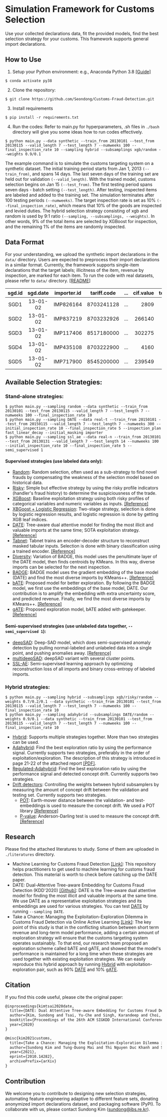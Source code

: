 # Simulation Framework for Customs Selection 

Use your collected declarations data, fit the provided models, find the best selection strategy for your customs. 
This framework supports general import declarations. 


## How to Use  

1. Setup your Python environment: e.g., Anaconda Python 3.8 [[Guide]](https://docs.conda.io/projects/conda/en/latest/user-guide/tasks/manage-environments.html)
```
$ conda activate py38 
```

2. Clone the repository:
```
$ git clone https://github.com/Seondong/Customs-Fraud-Detection.git
```

3. Install requirements 
```
$ pip install -r requirements.txt
```

4. Run the codes: Refer to main.py for hyperparameters, .sh files in `./bash` directory will give you some ideas how to run codes effectively. 
```
$ python main.py --data synthetic --train_from 20130101 --test_from 20130115 --valid_length 7 --test_length 7 --numweeks 100 --final_inspection_rate 10 --sampling hybrid --subsamplings xgb/random --weights 0.9/0.1  
```
The example command is to simulate the customs targeting system on a synthetic dataset. The initial training period starts from Jan 1, 2013 `(--train_from)`, and spans 14 days. The last seven days of the training set are held out for validation `(--valid_length)`. With the trained model, customs selection begins on Jan 15 `(--test_from)`. The first testing period spans seven days - batch setting `(--test_length)`. After testing, inspected items are labeled and added to the training set. The simulation terminates after 100 testing periods `(--numweeks)`. The target inspection rate is set as 10% `(--final_inspection_rate)`, which means that 10% of the goods are inspected and levied duties. The hybrid selection strategy consisting of xgb and random is used by 9:1 ratio `(--sampling, --subsamplings, --weights)`. In other words, 9% of the total items are selected by XGBoost for inspection, and the remaining 1% of the items are randomly inspected. 



## Data Format
For your understanding, we upload the synthetic import declarations in the `data/` directory.
Users are expected to preprocess their import declarations in a similar format.
Currently, the framework supports single-item declarations that the target labels; illicitness of the item, revenue by inspection, are marked for each item.
To run the code with real datasets, please refer to `data/` directory. [[README]](./data)

|sgd.id|sgd.date  |importer.id| tariff.code| ... |cif.value|total.taxes|illicit|revenue|
|:----:|:--------:|:---------:|:----------:|:---:|--------:|----------:|:-----:|------:|
| SGD1 | 13-01-02 | IMP826164 |8703241128  | ... |2809     | 647       | 0     | 0     |
| SGD2 | 13-01-02 | IMP837219 |8703232926  | ... |266140   | 3262      | 0     | 0     |
| SGD3 | 13-01-02 | IMP117406 |8517180000  | ... |302275   | 5612      | 0     | 0     | 
| SGD4 | 13-01-02 | IMP435108 |8703222900  | ... |4160     | 514       | 0     | 0     |
| SGD5 | 13-01-02 | IMP717900 |8545200000  | ... |239549   | 397       | 1     | 980   |


## Available Selection Strategies:
### Stand-alone strategies:
```
$ python main.py --sampling random --data synthetic --train_from 20130101 --test_from 20130115 --valid_length 7 --test_length 7 --numweeks 100 --final_inspection_rate 10
$ python main.py --sampling DATE --data real-t --train_from 20150101 --test_from 20150115 --valid_length 7 --test_length 7 --numweeks 300 --initial_inspection_rate 10 --final_inspection_rate 5 --inspection_plan fast_linear_decay --initial_masking importer
$ python main.py --sampling ssl_ae --data real-n --train_from 20130101 --test_from 20130131 --valid_length 7 --test_length 14 --numweeks 100 --initial_inspection_rate 10 --final_inspection_rate 5 --semi_supervised 1
```
#### Supervised strategies (use labeled data only):
* [Random](./query_strategies/random.py): Random selection, often used as a sub-strategy to find novel frauds by compensating the weakness of the selection model based on historical data. 
* [Risky](./query_strategies/risky.py): Simple but effective strategy by using the risky profile indicators (handler's fraud history) to determine the suspiciousness of the trade.
* [XGBoost](./query_strategies/xgb.py): Baseline exploitation strategy using both risky profiles of categorical variables and numeric variables as inputs. [[Reference]](https://xgboost.readthedocs.io/en/latest/python/python_api.html)
* [XBGoost + Logistic Regression](./query_strategies/xgb_lr.py): Two-stage strategy, selection is done by logistic regression results, and logistic regression is done by getting XGB leaf indices.
* [DATE](./query_strategies/DATE.py): Tree-aware dual attentive model for finding the most illicit and valuable imports at the same time; SOTA exploitation strategy. [[Reference]](https://bit.ly/kdd20-date)
* [Tabnet](./query_strategies/tabnet.py): Tabnet trains an encoder-decoder structure to reconstruct masked tabular inputs. Selection is done with binary classification using a trained encoder. [[Reference]](https://github.com/dreamquark-ai/tabnet)
* [Diversity](./query_strategies/diversity.py): Variation of BADGE, this model uses the penultimate layer of the DATE model, then finds centroids by KMeans. In this way, diverse imports can be selected for the next inspection.
* [BADGE](./query_strategies/badge.py): BADGE model uses the gradient embedding of the base model (DATE) and find the most diverse imports by KMeans++. [[Reference]](https://github.com/JordanAsh/badge)
* [bATE](./query_strategies/bATE.py): Proposed model for better exploration. By following the BADGE model, we first use the embeddings of the base model, DATE. Our contribution is to amplify the embedding with extra uncertainty score, and predicted revenue. Finally, we find the most diverse imports by KMeans++. [[Reference]](https://arxiv.org/abs/2010.14282)
* [gATE](./query_strategies/gATE.py): Proposed exploration model, bATE added with gatekeeper. [[Reference]](https://arxiv.org/abs/2010.14282)

#### Semi-supervised strategies (use unlabeled data together, `--semi_supervised 1`):
* [deepSAD](./query_strategies/deepSAD.py): Deep-SAD model, which does semi-supervised anomaly detection by pulling normal-labeled and unlabeled data into a single point, and pushing anomalies away. [[Reference]](https://github.com/lukasruff/Deep-SAD-PyTorch)
* [multideepSAD](./query_strategies/multideepSAD.py): deepSAD variant with several cluster points.
* [SSL-AE](./query_strategies/ssl_ae.py): Semi-supervised learning approach by optimizing reconstruction loss of all imports and binary cross-entropy of labeled imports.


### Hybrid strategies:
```
$ python main.py --sampling hybrid --subsamplings xgb/risky/random --weights 0.7/0.2/0.1 --data synthetic --train_from 20130101 --test_from 20130115 --valid_length 7 --test_length 7 --numweeks 100 --final_inspection_rate 10 
$ python main.py --sampling adahybrid --subsamplings DATE/random --weights 0.9/0.1 --data synthetic --train_from 20130101 --test_from 20130115 --valid_length 7 --test_length 7 --numweeks 100 --final_inspection_rate 10 
```
* [Hybrid](./query_strategies/hybrid.py): Supports multiple strategies together. More than two strategies can be used.
* [Adahybrid](./query_strategies/hybrid.py): Find the best exploration ratio by using the performance signal. Currently supports two strategies, preferably in the order of exploitation/exploration. The description of this strategy is introduced in page 21-22 of the attached report [[PDF]](./literatures/URP_Report_TungDuongMai.pdf).
* [Regulated-Adahybrid](./query_strategies/hybrid.py): Find the best exploration ratio by using the performance signal and detected concept drift. Currently supports two strategies.
* [Drift detectors](./query_strategies/drift.py): Controlling the weights between hybrid subsamplers by measuring the amount of concept drift between the validation and testing set. Currently supports two strategies.
  * [POT](./query_strategies/pot.py): Earth-mover distance between the validation- and test- embeddings is used to measure the concept drift. We used a POT library [[Reference]](https://pythonot.github.io/all.html?highlight=emd2#ot.emd2)
  * [P-value](./query_strategies/risky.py): Anderson-Darling test is used to measure the concept drift. [[Reference]](https://docs.scipy.org/doc/scipy/reference/generated/scipy.stats.anderson_ksamp.html)


## Research
Please find the attached literatures to study. Some of them are uploaded in `./literatures` directory.
* Machine Learning for Customs Fraud Detection [[Link]](https://github.com/YSCHOI-github/Customs_Fraud_Detection): This repository helps practitioners to get used to machine learning for customs fraud detection. This material is worth to check before catching up the DATE paper.
* DATE: Dual-Attentive Tree-aware Embedding for Customs Fraud Detection (KDD'2020) [[Github]](https://bit.ly/kdd20-date): DATE is the Tree-aware dual attentive model for finding the most illicit and valuable imports at the same time. We use DATE as a representative exploitation strategies and its embeddings are used for various strategies. You can test [DATE](./query_strategies/DATE.py) by running `--sampling DATE`.
* Take a Chance: Managing the Exploitation-Exploration Dilemma in Customs Fraud Detection via Online Active Learning [[Link]](https://arxiv.org/abs/2010.14282): The key point of this study is that in the conflicting situation between short term revenue and long-term model performance, adding a certain amount of exploration strategy will ensure that the customs targeting system operates sustainably. To that end, our research team proposed an exploration scheme called bATE and gATE, and showed that the model's performance is maintained for a long time when these strategies are used together with existing exploitation strategies. We can easily reproduce this hybrid approach by running [Hybrid](./query_strategies/hybrid.py) with exploitation-exploration pair, such as 90% [DATE](./query_strategies/DATE.py) and 10% [gATE](./query_strategies/gATE.py). 


## Citation
If you find this code useful, please cite the original paper:
```LaTeX
@inproceedings{kimtsai2020date,
  title={DATE: Dual Attentive Tree-aware Embedding for Customs Fraud Detection},
  author={Kim, Sundong and Tsai, Yu-Che and Singh, Karandeep and Choi, Yeonsoo and Ibok, Etim and Li, Cheng-Te and Cha, Meeyoung},
  booktitle={Proceedings of the 26th ACM SIGKDD International Conference on Knowledge Discovery and Data Mining},
  year={2020}
}

@misc{kim2021customs,
  title={Take a Chance: Managing the Exploitation-Exploration Dilemma in Customs Fraud Detection via Online Active Learning},
  author={Sundong Kim and Tung-Duong Mai and Thi Nguyen Duc Khanh and Sungwon Han and Sungwon Park and Karandeep Singh and Meeyoung Cha},
  year={2021},
  eprint={2010.14282},
  archivePrefix={arXiv}
}
```


## Contribution
We welcome you to contribute to designing new selection strategies, automating feature engineering adaptive to different feature sets, donating anonymized import declarations dataset, and packaging software (PyPI). To collaborate with us, please contact Sundong Kim (sundong@ibs.re.kr). 

